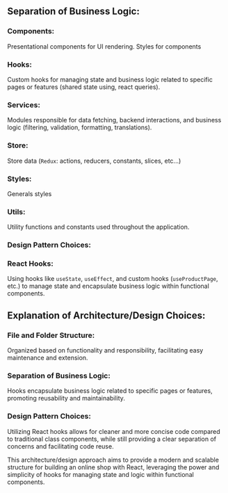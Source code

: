 ## Separation of Business Logic:
### Components: 
Presentational components for UI rendering. Styles for components

### Hooks: 
Custom hooks for managing state and business logic related to specific pages or features (shared state using, react queries).

### Services: 
Modules responsible for data fetching, backend interactions, and business logic (filtering, validation, formatting, translations).

### Store:
Store data (`Redux`: actions, reducers, constants, slices, etc...)

### Styles:
Generals styles

### Utils: 
Utility functions and constants used throughout the application.

### Design Pattern Choices: 
### React Hooks: 
Using hooks like `useState`, `useEffect`, and custom hooks (`useProductPage`, etc.) to manage state and encapsulate business logic within functional components.

## Explanation of Architecture/Design Choices:
### File and Folder Structure: 
Organized based on functionality and responsibility, facilitating easy maintenance and extension.

### Separation of Business Logic: 
Hooks encapsulate business logic related to specific pages or features, promoting reusability and maintainability.

### Design Pattern Choices: 
Utilizing React hooks allows for cleaner and more concise code compared to traditional class components, while still providing a clear separation of concerns and facilitating code reuse.

This architecture/design approach aims to provide a modern and scalable structure for building an online shop with React, leveraging the power and simplicity of hooks for managing state and logic within functional components.